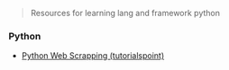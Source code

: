 >  Resources for learning lang and framework python

### Python
-   [Python Web Scrapping (tutorialspoint)](https://www.tutorialspoint.com/python_web_scraping)